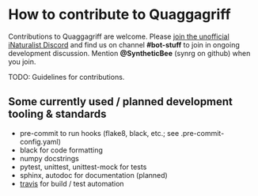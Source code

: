 # How to contribute to Quaggagriff

Contributions to Quaggagriff are welcome. Please [join the unofficial iNaturalist Discord](https://discord.gg/kHAUzVR)
and find us on channel **#bot-stuff** to join in ongoing development discussion. Mention **\@SyntheticBee** (synrg on github) when
you join.

TODO: Guidelines for contributions.

## Some currently used / planned development tooling & standards

- pre-commit to run hooks (flake8, black, etc.; see .pre-commit-config.yaml)
- black for code formatting
- numpy docstrings
- pytest, unittest, unittest-mock for tests
- sphinx, autodoc for documentation (planned)
- [travis](https://travis-ci.com/synrg/quaggagriff) for build / test automation
